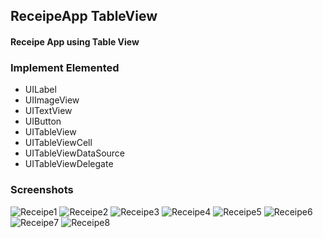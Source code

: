 ## ReceipeApp TableView
#### Receipe App using Table View 
### Implement Elemented
* UILabel
* UIImageView
* UITextView
* UIButton
* UITableView
* UITableViewCell
* UITableViewDataSource
* UITableViewDelegate

### Screenshots
![Receipe1](https://user-images.githubusercontent.com/59638518/123950233-150cad80-d9c1-11eb-9af3-5e7ef0fdc347.png)
![Receipe2](https://user-images.githubusercontent.com/59638518/123950240-176f0780-d9c1-11eb-83b7-a4a32fa95063.png)
![Receipe3](https://user-images.githubusercontent.com/59638518/123950247-1b028e80-d9c1-11eb-807c-7d1d9c6a6cb0.png)
![Receipe4](https://user-images.githubusercontent.com/59638518/123950255-1e961580-d9c1-11eb-95ed-6f0bc2934876.png)
![Receipe5](https://user-images.githubusercontent.com/59638518/123950265-205fd900-d9c1-11eb-9d76-3c8d05a6df57.png)
![Receipe6](https://user-images.githubusercontent.com/59638518/123950278-22c23300-d9c1-11eb-9e87-c1186c642f3e.png)
![Receipe7](https://user-images.githubusercontent.com/59638518/123950295-25bd2380-d9c1-11eb-8668-16b5f5719bed.png)
![Receipe8](https://user-images.githubusercontent.com/59638518/123950313-2bb30480-d9c1-11eb-9afd-e29ecf325c1d.png)

